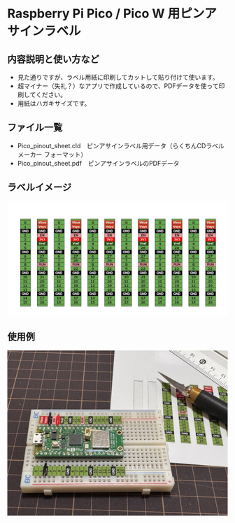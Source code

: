 # Raspberry Pi Pico / Pico W 用ピンアサインラベル

## 内容説明と使い方など

- 見た通りですが、ラベル用紙に印刷してカットして貼り付けて使います。
- 超マイナー（失礼？）なアプリで作成しているので、PDFデータを使って印刷してください。
- 用紙はハガキサイズです。

## ファイル一覧

- Pico_pinout_sheet.cld　ピンアサインラベル用データ（らくちんCDラベルメーカー フォーマット）
- Pico_pinout_sheet.pdf　ピンアサインラベルのPDFデータ
  

## ラベルイメージ

![alt text](image01.png)

## 使用例

![alt text](image02.jpg)